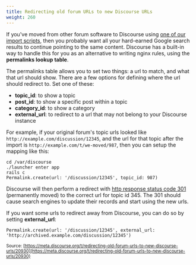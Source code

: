 ```yaml
---
title: Redirecting old forum URLs to new Discourse URLs
weight: 260
---
```


If you've moved from other forum software to Discourse using [one of our import scripts](https://github.com/discourse/discourse/tree/master/script/import_scripts), then you probably want all your hard-earned Google search results to continue pointing to the same content. Discourse has a built-in way to handle this for you as an alternative to writing nginx rules, using the **permalinks lookup table**.

The permalinks table allows you to set two things: a url to match, and what that url should show. There are a few options for defining where the url should redirect to. Set one of these:

* **topic_id**: to show a topic
* **post_id**: to show a specific post within a topic
* **category_id**: to show a category
* **external_url**: to redirect to a url that may not belong to your Discourse instance

For example, if your original forum's topic urls looked like `http://example.com/discussion/12345`, and the url for that topic after the import is `http://example.com/t/we-moved/987`, then you can setup the mapping like this:

```
cd /var/discourse
./launcher enter app
rails c
Permalink.create(url: '/discussion/12345', topic_id: 987)
```

Discourse will then perform a redirect with [http response status code 301](http://en.wikipedia.org/wiki/HTTP_301) (permanently moved) to the correct url for topic id 345. The 301 should cause search engines to update their records and start using the new urls.

If you want some urls to redirect away from Discourse, you can do so by setting **external_url**:

```
Permalink.create(url: '/discussion/12345', external_url: 'http://archived.example.com/discussion/12345')
```

<small class="documentation-source">Source: [https://meta.discourse.org/t/redirecting-old-forum-urls-to-new-discourse-urls/20930](https://meta.discourse.org/t/redirecting-old-forum-urls-to-new-discourse-urls/20930)</small>
